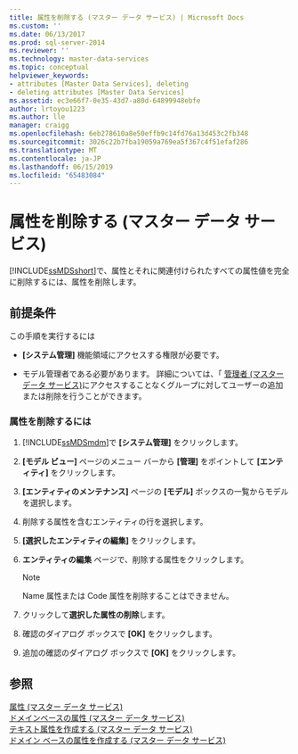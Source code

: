 ```yaml
---
title: 属性を削除する (マスター データ サービス) | Microsoft Docs
ms.custom: ''
ms.date: 06/13/2017
ms.prod: sql-server-2014
ms.reviewer: ''
ms.technology: master-data-services
ms.topic: conceptual
helpviewer_keywords:
- attributes [Master Data Services], deleting
- deleting attributes [Master Data Services]
ms.assetid: ec3e66f7-0e35-43d7-a80d-64899948ebfe
author: lrtoyou1223
ms.author: lle
manager: craigg
ms.openlocfilehash: 6eb278610a8e50effb9c14fd76a13d453c2fb348
ms.sourcegitcommit: 3026c22b7fba19059a769ea5f367c4f51efaf286
ms.translationtype: MT
ms.contentlocale: ja-JP
ms.lasthandoff: 06/15/2019
ms.locfileid: "65483084"
---
```

# <a name="delete-an-attribute-master-data-services"></a>属性を削除する (マスター データ サービス)
  [!INCLUDE[ssMDSshort](../includes/ssmdsshort-md.md)]で、属性とそれに関連付けられたすべての属性値を完全に削除するには、属性を削除します。  
  
## <a name="prerequisites"></a>前提条件  
 この手順を実行するには  
  
-   **[システム管理]** 機能領域にアクセスする権限が必要です。  
  
-   モデル管理者である必要があります。 詳細については、「 [管理者 &#40;マスター データ サービス&#41;](administrators-master-data-services.md)にアクセスすることなくグループに対してユーザーの追加または削除を行うことができます。  
  
### <a name="to-delete-an-attribute"></a>属性を削除するには  
  
1.  [!INCLUDE[ssMDSmdm](../includes/ssmdsmdm-md.md)]で **[システム管理]** をクリックします。  
  
2.  **[モデル ビュー]** ページのメニュー バーから **[管理]** をポイントして **[エンティティ]** をクリックします。  
  
3.  **[エンティティのメンテナンス]** ページの **[モデル]** ボックスの一覧からモデルを選択します。  
  
4.  削除する属性を含むエンティティの行を選択します。  
  
5.  **[選択したエンティティの編集]** をクリックします。  
  
6.  **エンティティの編集** ページで、削除する属性をクリックします。  
  
    > [!NOTE]  
    >  Name 属性または Code 属性を削除することはできません。  
  
7.  クリックして**選択した属性の削除**します。  
  
8.  確認のダイアログ ボックスで **[OK]** をクリックします。  
  
9. 追加の確認のダイアログ ボックスで **[OK]** をクリックします。  
  
## <a name="see-also"></a>参照  
 [属性 (マスター データ サービス)](../../2014/master-data-services/attributes-master-data-services.md)   
 [ドメインベースの属性 (マスター データ サービス)](../../2014/master-data-services/domain-based-attributes-master-data-services.md)   
 [テキスト属性を作成する (マスター データ サービス)](../../2014/master-data-services/create-a-text-attribute-master-data-services.md)   
 [ドメイン ベースの属性を作成する (マスター データ サービス)](../../2014/master-data-services/create-a-domain-based-attribute-master-data-services.md)  
  
  
